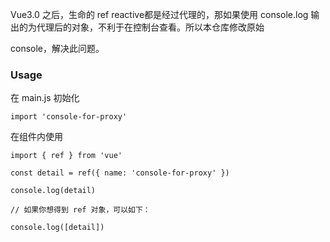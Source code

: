 Vue3.0 之后，生命的 ref reactive都是经过代理的，那如果使用 console.log 输出的为代理后的对象，不利于在控制台查看。所以本仓库修改原始

console，解决此问题。

### Usage

在 main.js 初始化


```
import 'console-for-proxy'
```

在组件内使用

```
import { ref } from 'vue'

const detail = ref({ name: 'console-for-proxy' })

console.log(detail)

// 如果你想得到 ref 对象，可以如下：

console.log([detail])
```
